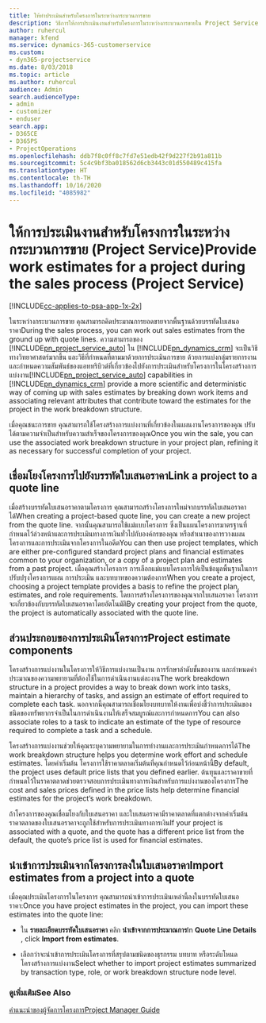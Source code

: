 ```yaml
---
title: ให้ทำประเมินสำหรับโครงการในระหว่างกระบวนการขาย
description: วิธีการให้การประเมินงานสำหรับโครงการในระหว่างกระบวนการขายใน Project Service
author: ruhercul
manager: kfend
ms.service: dynamics-365-customerservice
ms.custom:
- dyn365-projectservice
ms.date: 8/03/2018
ms.topic: article
ms.author: ruhercul
audience: Admin
search.audienceType:
- admin
- customizer
- enduser
search.app:
- D365CE
- D365PS
- ProjectOperations
ms.openlocfilehash: ddb7f8c0ff8c7fd7e51edb42f9d227f2b91a811b
ms.sourcegitcommit: 5c4c9bf3ba018562d6cb3443c01d550489c415fa
ms.translationtype: HT
ms.contentlocale: th-TH
ms.lasthandoff: 10/16/2020
ms.locfileid: "4085982"
---
```

# <a name="provide-work-estimates-for-a-project-during-the-sales-process-project-service"></a><span data-ttu-id="77f6c-103">ให้การประเมินงานสำหรับโครงการในระหว่างกระบวนการขาย (Project Service)</span><span class="sxs-lookup"><span data-stu-id="77f6c-103">Provide work estimates for a project during the sales process (Project Service)</span></span>

[!INCLUDE[cc-applies-to-psa-app-1x-2x](../includes/cc-applies-to-psa-app-1x-2x.md)]

<span data-ttu-id="77f6c-104">ในระหว่างกระบวนการขาย คุณสามารถคิดประมาณการยอดขายจากพื้นฐานด้วยบรรทัดใบเสนอราคา</span><span class="sxs-lookup"><span data-stu-id="77f6c-104">During the sales process, you can work out sales estimates from the ground up with quote lines.</span></span> <span data-ttu-id="77f6c-105">ความสามารถของ [!INCLUDE[pn_project_service_auto](../includes/pn-project-service-auto.md)] ใน [!INCLUDE[pn_dynamics_crm](../includes/pn-dynamics-crm.md)] จะเป็นวิธีทางวิทยาศาสตร์มากขึ้น และวิธีที่กำหนดที่ตามมาด้วยการประเมินการขาย ด้วยการแบ่งกลุ่มรายการงานและกำหนดความสัมพันธ์ของแอททริบิวต์ที่เกี่ยวข้องไปยังการประเมินสำหรับโครงการในโครงสร้างการแบ่งงาน</span><span class="sxs-lookup"><span data-stu-id="77f6c-105">[!INCLUDE[pn_project_service_auto](../includes/pn-project-service-auto.md)] capabilities in [!INCLUDE[pn_dynamics_crm](../includes/pn-dynamics-crm.md)] provide a more scientific and deterministic way of coming up with sales estimates by breaking down work items and associating relevant attributes that contribute toward the estimates for the project in the work breakdown structure.</span></span>  
  
 <span data-ttu-id="77f6c-106">เมื่อคุณชนะการขาย คุณสามารถใช้โครงสร้างการแบ่งงานที่เกี่ยวข้องในแผนงานโครงการของคุณ ปรับได้ตามความจำเป็นสำหรับความสำเร็จของโครงการของคุณ</span><span class="sxs-lookup"><span data-stu-id="77f6c-106">Once you win the sale, you can use the associated work breakdown structure in your project plan, refining it as necessary for successful completion of your project.</span></span>  
  
## <a name="link-a-project-to-a-quote-line"></a><span data-ttu-id="77f6c-107">เชื่อมโยงโครงการไปยังบรรทัดใบเสนอราคา</span><span class="sxs-lookup"><span data-stu-id="77f6c-107">Link a project to a quote line</span></span>  
 <span data-ttu-id="77f6c-108">เมื่อสร้างบรรทัดใบเสนอราคาตามโครงการ คุณสามารถสร้างโครงการใหม่จากบรรทัดใบเสนอราคาได้</span><span class="sxs-lookup"><span data-stu-id="77f6c-108">When creating a project-based quote line, you can create a new project from the quote line.</span></span> <span data-ttu-id="77f6c-109">จากนั้นคุณสามารถใช้แม่แบบโครงการ ซึ่งเป็นแผนโครงการมาตรฐานที่กำหนดไว้ล่วงหน้าและการประเมินทางการเงินทั่วไปกับองค์กรของคุณ หรือสำเนาของการวางแผนโครงการและการประเมินจากโครงการในอดีต</span><span class="sxs-lookup"><span data-stu-id="77f6c-109">You can then use project templates, which are either pre-configured standard project plans and financial estimates common to your organization, or a copy of a project plan and estimates from a past project.</span></span> <span data-ttu-id="77f6c-110">เมื่อคุณสร้างโครงการ การเลือกแม่แบบโครงการให้เป็นข้อมูลพื้นฐานในการปรับปรุงโครงการแผน การประเมิน และบทบาทของความต้องการ</span><span class="sxs-lookup"><span data-stu-id="77f6c-110">When you create a project, choosing a project template provides a basis to refine the project plan, estimates, and role requirements.</span></span> <span data-ttu-id="77f6c-111">โดยการสร้างโครงการของคุณจากใบเสนอราคา โครงการจะเกี่ยวข้องกับบรรทัดใบเสนอราคาโดยอัตโนมัติ</span><span class="sxs-lookup"><span data-stu-id="77f6c-111">By creating your project from the quote, the project is automatically associated with the quote line.</span></span>  
  
## <a name="project-estimate-components"></a><span data-ttu-id="77f6c-112">ส่วนประกอบของการประเมินโครงการ</span><span class="sxs-lookup"><span data-stu-id="77f6c-112">Project estimate components</span></span>  
 <span data-ttu-id="77f6c-113">โครงสร้างการแบ่งงานในโครงการให้วิธีการแบ่งงานเป็นงาน การรักษาลำดับชั้นของงาน และกำหนดค่าประมาณของความพยายามที่ต้องใช้ในการดำเนินงานแต่ละงาน</span><span class="sxs-lookup"><span data-stu-id="77f6c-113">The work breakdown structure in a project provides a way to break down work into tasks, maintain a hierarchy of tasks, and assign an estimate of effort required to complete each task.</span></span> <span data-ttu-id="77f6c-114">นอกจากนี้คุณสามารถเชื่อมโยงบทบาทให้งานเพื่อบ่งชี้ว่าการประเมินของชนิดของทรัพยากรจำเป็นในการดำเนินงานให้เสร็จสมบูรณ์และการกำหนดการ</span><span class="sxs-lookup"><span data-stu-id="77f6c-114">You can also associate roles to a task to indicate an estimate of the type of resource required to complete a task and a schedule.</span></span>  
  
 <span data-ttu-id="77f6c-115">โครงสร้างการแบ่งงานช่วยให้คุณระบุความพยายามในการทำงานและการประเมินกำหนดการได้</span><span class="sxs-lookup"><span data-stu-id="77f6c-115">The work breakdown structure helps you determine work effort and schedule estimates.</span></span> <span data-ttu-id="77f6c-116">โดยค่าเริ่มต้น โครงการใช้ราคาตลาดเริ่มต้นที่คุณกำหนดไว้ก่อนหน้านี้</span><span class="sxs-lookup"><span data-stu-id="77f6c-116">By default, the project uses default price lists that you defined earlier.</span></span> <span data-ttu-id="77f6c-117">ต้นทุนและราคาขายที่กำหนดไว้ในราคาตลาดช่วยตรวจสอบการประเมินทางการเงินสำหรับการแบ่งงานของโครงการ</span><span class="sxs-lookup"><span data-stu-id="77f6c-117">The cost and sales prices defined in the price lists help determine financial estimates for the project’s work breakdown.</span></span>  
  
 <span data-ttu-id="77f6c-118">ถ้าโครงการของคุณเชื่อมโยงกับใบเสนอราคา และใบเสนอราคามีราคาตลาดที่แตกต่างจากค่าเริ่มต้น ราคาตลาดของใบเสนอราคาจะถูกใช้สำหรับการประเมินทางการเงิน</span><span class="sxs-lookup"><span data-stu-id="77f6c-118">If your project is associated with a quote, and the quote has a different price list from the default, the quote’s price list is used for financial estimates.</span></span>  
  
## <a name="import-estimates-from-a-project-into-a-quote"></a><span data-ttu-id="77f6c-119">นำเข้าการประเมินจากโครงการลงในใบเสนอราคา</span><span class="sxs-lookup"><span data-stu-id="77f6c-119">Import estimates from a project into a quote</span></span>  
 <span data-ttu-id="77f6c-120">เมื่อคุณประเมินโครงการในโครงการ คุณสามารถนำเข้าการประเมินเหล่านี้ลงในบรรทัดใบเสนอราคา:</span><span class="sxs-lookup"><span data-stu-id="77f6c-120">Once you have project estimates in the project, you can import these estimates into the quote line:</span></span>  
  
-   <span data-ttu-id="77f6c-121">ใน **รายละเอียดบรรทัดใบเสนอราคา** คลิก **นำเข้าจากการประมาณการ**</span><span class="sxs-lookup"><span data-stu-id="77f6c-121">In **Quote Line Details** , click **Import from estimates**.</span></span> 

-   <span data-ttu-id="77f6c-122">เลือกว่าจะนำเข้าการประเมินโครงการที่สรุปตามชนิดของธุรกรรม บทบาท หรือระดับโหนดโครงสร้างการแบ่งงาน</span><span class="sxs-lookup"><span data-stu-id="77f6c-122">Select whether to import project estimates summarized by transaction type, role, or work breakdown structure node level.</span></span>  
  
### <a name="see-also"></a><span data-ttu-id="77f6c-123">ดูเพิ่มเติม</span><span class="sxs-lookup"><span data-stu-id="77f6c-123">See Also</span></span>  
 [<span data-ttu-id="77f6c-124">คำแนะนำของผู้จัดการโครงการ</span><span class="sxs-lookup"><span data-stu-id="77f6c-124">Project Manager Guide</span></span>](../psa/project-manager-guide.md)
